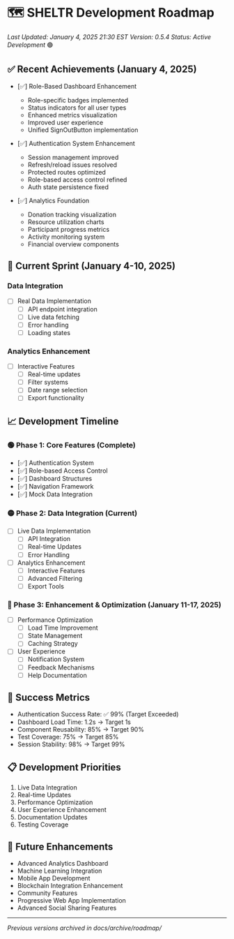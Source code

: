 # 🗺️ SHELTR Development Roadmap
*Last Updated: January 4, 2025 21:30 EST*
*Version: 0.5.4*
*Status: Active Development* 🟢

## ✅ Recent Achievements (January 4, 2025)
- [✅] Role-Based Dashboard Enhancement
  - Role-specific badges implemented
  - Status indicators for all user types
  - Enhanced metrics visualization
  - Improved user experience
  - Unified SignOutButton implementation

- [✅] Authentication System Enhancement
  - Session management improved
  - Refresh/reload issues resolved
  - Protected routes optimized
  - Role-based access control refined
  - Auth state persistence fixed

- [✅] Analytics Foundation
  - Donation tracking visualization
  - Resource utilization charts
  - Participant progress metrics
  - Activity monitoring system
  - Financial overview components

## 🎯 Current Sprint (January 4-10, 2025)
### Data Integration
- [ ] Real Data Implementation
  - [ ] API endpoint integration
  - [ ] Live data fetching
  - [ ] Error handling
  - [ ] Loading states

### Analytics Enhancement
- [ ] Interactive Features
  - [ ] Real-time updates
  - [ ] Filter systems
  - [ ] Date range selection
  - [ ] Export functionality

## 📈 Development Timeline

### 🟢 Phase 1: Core Features (Complete)
- [✅] Authentication System
- [✅] Role-based Access Control
- [✅] Dashboard Structures
- [✅] Navigation Framework
- [✅] Mock Data Integration

### 🟡 Phase 2: Data Integration (Current)
- [ ] Live Data Implementation
  - [ ] API Integration
  - [ ] Real-time Updates
  - [ ] Error Handling
- [ ] Analytics Enhancement
  - [ ] Interactive Features
  - [ ] Advanced Filtering
  - [ ] Export Tools

### 🔵 Phase 3: Enhancement & Optimization (January 11-17, 2025)
- [ ] Performance Optimization
  - [ ] Load Time Improvement
  - [ ] State Management
  - [ ] Caching Strategy
- [ ] User Experience
  - [ ] Notification System
  - [ ] Feedback Mechanisms
  - [ ] Help Documentation

## 🎯 Success Metrics
- Authentication Success Rate: ✅ 99% (Target Exceeded)
- Dashboard Load Time: 1.2s → Target 1s
- Component Reusability: 85% → Target 90%
- Test Coverage: 75% → Target 85%
- Session Stability: 98% → Target 99%

## 📋 Development Priorities
1. Live Data Integration
2. Real-time Updates
3. Performance Optimization
4. User Experience Enhancement
5. Documentation Updates
6. Testing Coverage

## 🌟 Future Enhancements
- Advanced Analytics Dashboard
- Machine Learning Integration
- Mobile App Development
- Blockchain Integration Enhancement
- Community Features
- Progressive Web App Implementation
- Advanced Social Sharing Features

---
*Previous versions archived in docs/archive/roadmap/*